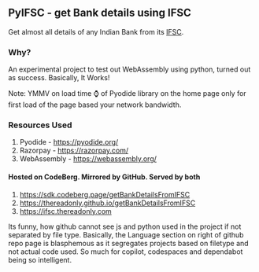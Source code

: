 ## PyIFSC - get Bank details using IFSC
Get almost all details of any Indian Bank from its [IFSC](https://en.wikipedia.org/wiki/Indian_Financial_System_Code).

### Why?
An experimental project to test out WebAssembly using python,
turned out as success. Basically, It Works!

Note: YMMV on load time ⌚ of Pyodide library on the home
page only for first load of the page based your network bandwidth.

### Resources Used
1. Pyodide - https://pyodide.org/
2. Razorpay - https://razorpay.com/
3. WebAssembly - https://webassembly.org/

#### Hosted on CodeBerg. Mirrored by GitHub. Served by both
1. https://sdk.codeberg.page/getBankDetailsFromIFSC
2. https://thereadonly.github.io/getBankDetailsFromIFSC
3. https://ifsc.thereadonly.com

Its funny, how github cannot see js and python used in the project
if not separated by file type. Basically, the Language section on
right of github repo page is blasphemous as it segregates projects
based on filetype and not actual code used. So much for copilot,
codespaces and dependabot being so intelligent.
